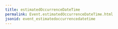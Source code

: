 ```yaml
---
title: estimatedOccurrenceDateTime
permalink: Event.estimatedOccurrenceDateTime.html
jsonid: event_estimatedoccurrencedatetime
---
```

